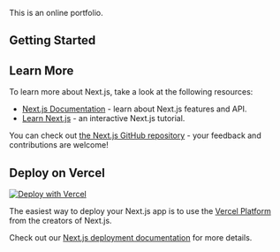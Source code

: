 This is an online portfolio.

## Getting Started


## Learn More

To learn more about Next.js, take a look at the following resources:

- [Next.js Documentation](https://nextjs.org/docs) - learn about Next.js features and API.
- [Learn Next.js](https://nextjs.org/learn) - an interactive Next.js tutorial.

You can check out [the Next.js GitHub repository](https://github.com/vercel/next.js/) - your feedback and contributions are welcome!

## Deploy on Vercel

[![Deploy with Vercel](https://vercel.com/button)](https://vercel.com/new/clone?repository-url=https%3A%2F%2Fgithub.com%2FTDung939%2Ftrungdung.vinmaker.org&env=NEXT_PUBLIC_SITE_URL,NEXT_PUBLIC_SITE_PASSWORD,NEXT_PUBLIC_PASSWORD_HINT,NEXT_PUBLIC_GITHUB_TOKEN,SPOTIFY_CLIENT_ID,SPOTIFY_CLIENT_SECRET,SPOTIFY_REFRESH_TOKEN,DATABASE_URL,GOOGLE_CLIENT_EMAIL,GOOGLE_PRIVATE_KEY&envDescription=For%20this%20site%2C%20you'll%20need%20to%20set%20up%20your%20site%20custom%20url%20and%20admin%20password.%20This%20site%20require%20spotify%20api%20and%20google%20APII&demo-title=Dung's%20Portfolio&demo-description=This%20is%20a%20demo%20of%20my%20online%20portfolio.&demo-url=https%3A%2F%2Ftrungdung.vinmaker.org%2F)

The easiest way to deploy your Next.js app is to use the [Vercel Platform](https://vercel.com/new?utm_medium=default-template&filter=next.js&utm_source=create-next-app&utm_campaign=create-next-app-readme) from the creators of Next.js.

Check out our [Next.js deployment documentation](https://nextjs.org/docs/deployment) for more details.
